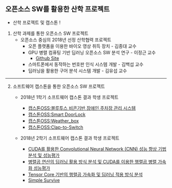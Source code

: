 ## 오픈소스 SW를 활용한 산학 프로젝트

 * 산학 프로젝트 및 캡스톤 !
 
 1. 산학 과제를 통한 오픈소스 SW 프로젝트
    - 오픈소스 중심의 2018년 선정 산학협력 프로젝트   
         * 오픈 플랫폼을 이용한 바이오 영상 취득 장치 - 김종대 교수
         * GPU 병렬 컴퓨팅 기반 딥러닝 오픈소스 SW 분석 연구 - 이정근 교수
            - [Github Site](https://github.com/jeonggunlee/BitOptimizer4ML/blob/master/README.md)
         * 스마트폰에서 동작하는 번호판 인식 시스템 개발 - 김백섭 교수
         * 딥러닝을 활용한 구어 분석 시스템 개발 - 김유섭 교수
 
 *  *  *
 2. 소프트웨어 캡스톤을 통한 오픈소스 SW 프로젝트
    - 2018년 1학기 소프트웨어 캡스톤 결과 학생 프로젝트   
        * [캡스톤OSS:블루투스 비콘기반 장애인 주차장 관리 시스템](https://github.com/YONGEEEE/Bluetooth-based-handicapped-parking-area-system)
        * [캡스톤OSS:Smart DoorLock](https://github.com/jeonggunlee/Capstone-Design/blob/master/DitialDoorLock/README.md)
        * [캡스톤OSS:Weather_box](https://github.com/jeonggunlee/Capstone-Design/blob/master/WeatherBox/README.md)
        * [캡스톤OSS:Clap-to-Switch](https://github.com/cobaltp/clap-to-switch)

    - 2018년 2학기 소프트웨어 캡스톤 결과 학생 프로젝트   
        * [CUDA를 활용한 Convolutional Neural Network (CNN) 성능 향상 기법 분석 및 성능평가](https://github.com/jeonggunlee/Parallel_Programming_2018_Fall/tree/master/Capstone/TEAM_B_CUCONN) 
        * [병렬곱 연산의 딥러닝 활용 방식 분석 및 CUDA를 이용한 행렬곱 병렬 가속화 성능평가](https://github.com/jeonggunlee/Parallel_Programming_2018_Fall/tree/master/Capstone/TEAM_A_MatACCEL)
        * [Tensor Core 기반의 행렬곱 가속화 및 딥러닝 적용 방식 분석](https://github.com/jeonggunlee/Parallel_Programming_2018_Fall/tree/master/Capstone/TEAM_C_TENCORE)
        * [Simple Survive](https://github.com/HyoJuns/Hallym_UntiyProject)

